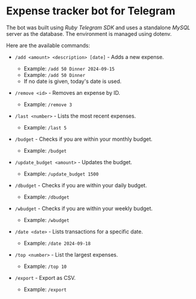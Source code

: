 # Expense tracker bot for Telegram

The bot was built using *Ruby Telegram SDK* and uses a standalone *MySQL* server as the database. The environment is managed using dotenv. 

Here are the available commands:

- `/add <amount> <description> [date]` - Adds a new expense.
  - Example: `/add 50 Dinner 2024-09-15`
  - Example: `/add 50 Dinner`
  - If no date is given, today's date is used.

- `/remove <id>` - Removes an expense by ID.
  - Example: `/remove 3`

- `/last <number>` - Lists the most recent expenses.
  - Example: `/last 5`

- `/budget` - Checks if you are within your monthly budget.
  - Example: `/budget`

- `/update_budget <amount>` - Updates the budget.
  - Example: `/update_budget 1500`

- `/dbudget` - Checks if you are within your daily budget.
  - Example: `/dbudget`

- `/wbudget` - Checks if you are within your weekly budget.
  - Example: `/wbudget`

- `/date <date>` - Lists transactions for a specific date.
  - Example: `/date 2024-09-18`

- `/top <number>` - List the largest expenses.
  - Example: `/top 10`

- `/export` - Export as CSV.
  - Example: `/export`
